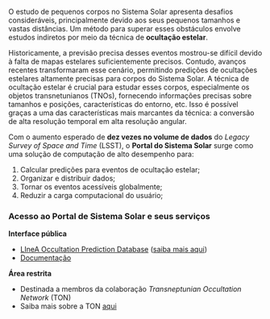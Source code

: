 O estudo de pequenos corpos no Sistema Solar apresenta desafios consideráveis, principalmente devido aos seus pequenos tamanhos e vastas distâncias. Um método para superar esses obstáculos envolve estudos indiretos por meio da técnica de **ocultação estelar**.

Historicamente, a previsão precisa desses eventos mostrou-se difícil devido à falta de mapas estelares suficientemente precisos. Contudo, avanços recentes transformaram esse cenário, permitindo predições de ocultações estelares altamente precisas para corpos do Sistema Solar. A técnica de ocultação estelar é crucial para estudar esses corpos, especialmente os objetos transnetunianos (TNOs), fornecendo informações precisas sobre tamanhos e posições, características do entorno, etc. Isso é possível graças a uma das características mais marcantes da técnica: a conversão de alta resolução temporal em alta resolução angular.

Com o aumento esperado de **dez vezes no volume de dados** do *Legacy Survey of Space and Time* (LSST), o **Portal do Sistema Solar** surge como uma solução de computação de alto desempenho para:

1. Calcular predições para eventos de ocultação estelar;
2. Organizar e distribuir dados;
3. Tornar os eventos acessíveis globalmente;
4. Reduzir a carga computacional do usuário;


### Acesso ao Portal de Sistema Solar e seus serviços

**Interface pública**

- [LIneA Occultation Prediction Database](https://solarsystem.linea.org.br) ([saiba mais aqui](linea-occulation-prediction-database.md))
- [Documentação](https://solarsystem.linea.org.br/docs/)

**Área restrita**

- Destinada a membros da colaboração *Transneptunian Occultation Network* (TON)
- Saiba mais sobre a TON [aqui](https://www.linea.org.br/010-ciencia/projetos/6-tno/)
